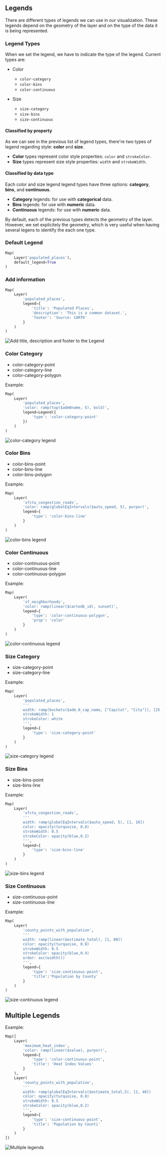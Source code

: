 ## Legends

There are different types of legends we can use in our visualization. These legends depend on the geometry of the layer and on the type of the data it is being represented.

### Legend Types

When we set the legend, we have to indicate the type of the legend. Current types are:

* Color
  * `color-category`
  * `color-bins`
  * `color-continuous`

* Size
  * `size-category`
  * `size-bins`
  * `size-continuous`

#### Classified by property

As we can see in the previous list of legend types, there're two types of legend regarding style: **color** and **size**. 

* **Color** types represent color style properties: `color` and `strokeColor`.
* **Size** types represent size style properties: `width` and `strokeWidth`.

#### Classified by data type

Each color and size legend legend types have three options: **category**, **bins**, and **continuous**.

* **Category** legends: for use with **categorical** data.
* **Bins** legends: for use with **numeric** data.
* **Continuous** legends: for use with **numeric** data.

By default, each of the previous types detects the geometry of the layer. However, we set explicitely the geometry, which is very useful when having several legens to identify the each one type.

### Default Legend

```py
Map(
    Layer('populated_places'),
    default_legend=True
)
```

### Add information

```py
Map(
    Layer(
        'populated_places',
        legend={
            'title': 'Populated Places',
            'description': 'This is a common dataset.',
            'footer': 'Source: CARTO'
        }
    )
)
```

![Add title, description and footer to the Legend](../../img/guides/legends/legends-1.png)

### Color Category

* color-category-point
* color-category-line
* color-category-polygon

Example:
```py
Map(
    Layer(
        'populated_places',
        'color: ramp(top($adm0name, 5), bold)',
        legend=Legend({
            'type': 'color-category-point'
        })
    )
)
```

![color-category legend](../../img/guides/legends/legends-2.png)

### Color Bins

* color-bins-point
* color-bins-line
* color-bins-polygon

Example:
```py
Map(
    Layer(
        'sfcta_congestion_roads',
        'color: ramp(globalEqIntervals($auto_speed, 5), purpor)',
        legend={
            'type': 'color-bins-line'
        }
    )
)
```

![color-bins legend](../../img/guides/legends/legends-3.png)

### Color Continuous

* color-continuous-point
* color-continuous-line
* color-continuous-polygon

Example:

```py
Map(
    Layer(
        'sf_neighborhoods',
        'color: ramp(linear($cartodb_id), sunset)',
        legend={
            'type': 'color-continuous-polygon',
            'prop': 'color'
        }
    )
)
```

![color-continuous legend](../../img/guides/legends/legends-4.png)

### Size Category

* size-category-point
* size-category-line

Example:
```py
Map(
    Layer(
        'populated_places',
        '''
        width: ramp(buckets($adm_0_cap_name, ["Capital", "City"]), [25, 5])
        strokeWidth: 1
        strokeColor: white
        ''',
        legend={
            'type': 'size-category-point'
        }
    )
)
```

![size-category legend](../../img/guides/legends/legends-5.png)

### Size Bins

* size-bins-point
* size-bins-line

Example:
```py
Map(
    Layer(
        'sfcta_congestion_roads',
        '''
        width: ramp(globalEqIntervals($auto_speed, 5), [1, 10])
        color: opacity(turquoise, 0.8)
        strokeWidth: 0.5
        strokeColor: opacity(blue,0.2)
        ''',
        legend={
            'type': 'size-bins-line'
        }
    )
)
```

![size-bins legend](../../img/guides/legends/legends-6.png)

### Size Continuous

* size-continuous-point
* size-continuous-line

Example:
```py
Map(
    Layer(
        'county_points_with_population',
        '''
        width: ramp(linear($estimate_total), [1, 80])
        color: opacity(turquoise, 0.8)
        strokeWidth: 0.5
        strokeColor: opacity(blue,0.4)
        order: asc(width())
        ''',
        legend={
            'type': 'size-continuous-point',
            'title':'Population by County'
        }
    )
)
```

![size-continuous legend](../../img/guides/legends/legends-7.png)

## Multiple Legends

Example:
```py
Map([
    Layer(
        'maximum_heat_index',
        'color: ramp(linear($value), purpor)',
        legend={
            'type': 'color-continuous-point',
            'title': 'Heat Index Values'
        }
    ),
    Layer(
        'county_points_with_population',
        '''
        width: ramp(globalEqIntervals($estimate_total,5), [2, 40])
        color: opacity(turquoise, 0.8)
        strokeWidth: 0.5
        strokeColor: opacity(blue,0.2)
        ''',
        legend={
            'type': 'size-continuous-point',
            'title': 'Population by Counti'
        }
    )
])
```

![Multiple legends](../../img/guides/legends/legends-8.png)
